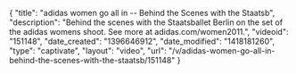 {
    "title": "adidas women go all in -- Behind the Scenes with the Staatsb",
    "description": "Behind the scenes with the Staatsballet Berlin on the set of the adidas womens shoot. See more at adidas.com\/women2011.",
    "videoid": "151148",
    "date_created": "1396646912",
    "date_modified": "1418181260",
    "type": "captivate",
    "layout": "video",
    "url": "\/v\/adidas-women-go-all-in-behind-the-scenes-with-the-staatsb\/151148"
}